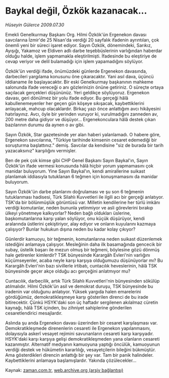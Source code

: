 # Baykal değil, Özkök kazanacak...

*Hüseyin Gülerce 2009.07.30*

<tr><td class="metin" colspan="2" style="padding-top: 20px; padding-left: 5px; padding-right: 10px;">Emekli Genelkurmay Başkanı Org. Hilmi Özkök'ün Ergenekon davası savcılarına İzmir'de 25 Nisan'da verdiği 20 sayfalık ifadenin ayrıntıları, çok önemli yeni bir süreci işaret ediyor. Sayın Özkök, dönemindeki, Sarıkız, Ayışığı, Yakamoz ve Eldiven adlı darbe teşebbüslerinin varlığından haberdar olduğu halde, işlem yapmamakla eleştirilmişti. İfadesinde bu eleştiriye de cevap veriyor ve delil bulamadığı için işlem yapamadığını söylüyor.</td></tr><tr><td class="metin" colspan="2" style="padding-top: 20px; padding-left: 5px; padding-right: 10px;"><p>Özkök'ün verdiği ifade, önümüzdeki günlerde Ergenekon davasında, darbecileri yargılama konusunu öne çıkaracaktır. Yani asıl dava, üçüncü iddianame ile başlayacaktır. Bir eski Genelkurmay başkanının mahkeme salonunda ifade vereceği o anı gözlerinizin önüne getiriniz. O süreçte ortaya saçılacak gerçekleri düşününüz. Yeri geldikçe söylüyoruz. Ergenekon davası, geri dönülmez bir yolu ifade ediyor. Bu gerçeği hâlâ kabullenemeyenler her geçen gün köşeye sıkışacak, kaybettiklerini anlayacak, mahcup olacaklardır. Birkaç yazı önce anlattığım avcı hikâyesini hatırlayınız. Avcı, öyle bir yerinden vuruyor ki, vurulmadığını zanneden av, 200 metre daha gidiyor ve düşüyor... Ergenekonculara hâlâ destek çıkan bazılarının durumu da aynen o av gibi.
<p>Sayın Özkök, Star gazetesinde yer alan haberi yalanlamadı. O habere göre, Ergenekon savcılarına, "Türkiye tarihinde kimsenin cesaret edemediği bir soruşturma başlattınız." demiş. Savcılar da kendisine "siz de burada bir tarih yazacaksınız" karşılığını vermişler.
<p>Ben de pek çok kimse gibi CHP Genel Başkanı Sayın Baykal'ın, Sayın Özkök'ün ifade vermesi konusunda hâlâ hiçbir yorum yapmamasını çok manidar buluyorum. Yine Sayın Baykal'ın, kendi amirallerine suikast planlamak iddiasıyla tutuklanan 6 teğmen için konuşmamasını da manidar buluyorum.
<p>Sayın Özkök'ün darbe planlarını doğrulaması ve şu son 6 teğmenin tutuklanması hadisesi, Türk Silahlı Kuvvetleri ile ilgili acı bir gerçeği anlatıyor. TSK'da bir bölünmüşlük görüntüsü var. Milletin kendilerine her türlü imkânı verdiği komutanlar, neden bununla yetinmiyor ve asli görevlerini bırakıp ülkeyi yönetmeye kalkıyorlar? Neden bağlı oldukları üslerine, başkomutanlarına karşı yalan söylüyor, onu küçük düşürüyor, kendi aralarında üstlerini çekiştiriyor, alay ediyor ve onların kuyularını kazmaya çalışıyor? Bunlar hukukun dışına neden bu kadar kolay çıkıyor?
<p>Günlerdir kamuoyu, bir teğmenin, komutanlarına neden suikast düzenlemek istediğini anlamaya çalışıyor. Mesleğinin daha ilk basamağında gencecik bir subay, üstelik başarı ile mezun olmuş bir teğmeni, böylesine gözü dönmüş hale getirenler kimlerdir? TSK bünyesinde Karargâh Evleri'nin varlığını küçümseyenler, acaba neyle karşı karşıya olduğumuzu düşünüyorlar mı? Bu Karargâh Evleri'nin bazı sivillerle irtibatı, cuntacılık heveslerinin, hâlâ TSK bünyesinde geçer akçe olduğu acı gerçeğini anlatmıyor mu?
<p>Cuntacılık, darbecilik, artık Türk Silahlı Kuvvetleri'nin bünyesinden sökülüp atılmalıdır. Hilmi Özkök'ün asil ve demokrat duruşu, TSK bünyesinde bu iradenin var olduğunu anlatıyor. Yüksek yargıda halen emarelerini gördüğümüz, demokratikleşmeye karşı gösterilen direnci de bu irade bitirecektir. Çünkü HSYK'daki son üç haftadır sergilenen akılalmaz cüretin kaynağı, hâlâ TSK içinden, bu zihniyet sahiplerine gönderilen cesaretlendirici mesajlardır.
<p>Aslında şu anda Ergenekon davası üzerinden bir cesaret karşılaşması var. Demokratikleşmede direnenlerin cesareti ile Ergenekon yapılanmasını, dolayısıyla askerî vesayet rejimini savunanların cesareti karşı karşıyadır. HSYK'daki karşı karşıya gelişi demokratikleşmeden yana olanların cesareti kazanmıştır. Alternatif medyanın kamuoyuna yaptığı öncülük, kamuoyunun verdiği destek ve hükümetin kararlılığı, vesayetçilerin bileğini bükmüştür. Ama gösterdikleri direncin anlattığı bir şey var. Tam bir panik halindeler. Kaybettiklerini anlamaya başlamışlardır. Yakında çözülecekler... <br/></p></p></p></p></p></p></p></td></tr>

Kaynak: [zaman.com.tr](http://zaman.com.tr/yazar.do?yazino=874817), [web.archive.org (arşiv bağlantısı)](http://web.archive.org/web/20090804154930/http://www.zaman.com.tr:80/yazar.do?yazino=874817)
